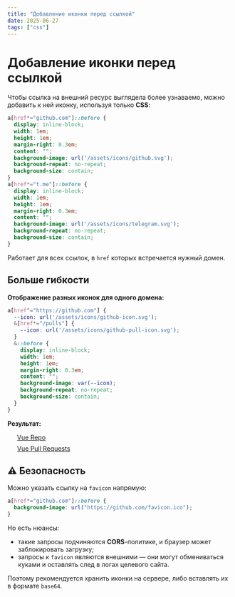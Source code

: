 ```yaml
---
title: "Добавление иконки перед ссылкой"
date: 2025-06-27
tags: ["css"]
---
```


# Добавление иконки перед ссылкой

Чтобы ссылка на внешний ресурс выглядела более узнаваемо, можно добавить к ней иконку, используя только **CSS**:

```css
a[href*="github.com"]::before {
  display: inline-block;
  width: 1em;
  height: 1em;
  margin-right: 0.3em;
  content: "";
  background-image: url('/assets/icons/github.svg');
  background-repeat: no-repeat;
  background-size: contain;
}
a[href*="t.me"]::before {
  display: inline-block;
  width: 1em;
  height: 1em;
  margin-right: 0.3em;
  content: "";
  background-image: url('/assets/icons/telegram.svg');
  background-repeat: no-repeat;
  background-size: contain;
}
```

Работает для всех ссылок, в `href` которых встречается нужный домен.

## Больше гибкости

**Отображение разных иконок для одного домена:**

```css
a[href^="https://github.com"] {
  --icon: url('/assets/icons/github-icon.svg');
  &[href*="/pulls"] {
    --icon: url('/assets/icons/github-pull-icon.svg');
  }
  &::before {
    display: inline-block;
    width: 1em;
    height: 1em;
    margin-right: 0.3em;
    content: "";
    background-image: var(--icon);
    background-repeat: no-repeat;
    background-size: contain;
  }
}
```

**Результат:**

<div class="links-demo">
  <a href="https://github.com/vuejs/vue">Vue Repo</a>
  <a href="https://github.com/vuejs/vue/pulls">Vue Pull Requests</a>
</div>

## ⚠️ Безопасность

Можно указать ссылку на `favicon` напрямую:

```css
a[href*="github.com"]::before {
  background-image: url("https://github.com/favicon.ico");
}
```

Но есть нюансы:

- такие запросы подчиняются **CORS**-политике, и браузер может заблокировать загрузку;
- запросы к `favicon` являются внешними — они могут обмениваться куками и оставлять след в логах целевого сайта.

Поэтому рекомендуется хранить иконки на сервере, либо вставлять их в формате `base64`.

<style lang="scss" scoped>
.links-demo {
  display: grid;
  gap: 0.5rem;
  a[href^="https://github.com"] {
  --icon: url('./images/github-icon.svg');
    display: inline-flex;
    gap: 0.125rem;
    align-items: center;
    &[href*="/pulls"] {
      --icon: url('./images/github-pull-icon.svg');
    }
    &::before {
      display: inline-block;
      width: 1em;
      height: 1em;
      margin-right: 0.4em;
      content: "";
      background-image: var(--icon);
      background-repeat: no-repeat;
      background-size: contain;
      @media (prefers-color-scheme: dark) {
        filter: invert(1);
      }
    }
  }
}
</style>
